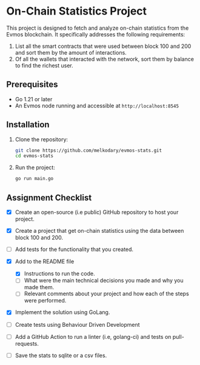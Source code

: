 # On-Chain Statistics Project

This project is designed to fetch and analyze on-chain statistics from the Evmos blockchain. It specifically addresses the following requirements:

1. List all the smart contracts that were used between block 100 and 200 and sort them by the amount of interactions.
2. Of all the wallets that interacted with the network, sort them by balance to find the richest user.

## Prerequisites

- Go 1.21 or later
- An Evmos node running and accessible at `http://localhost:8545`

## Installation

1. Clone the repository:
    ```sh
    git clone https://github.com/melkodary/evmos-stats.git
    cd evmos-stats
    ```

2. Run the project:
    ```sh
    go run main.go
    ```



## Assignment Checklist

- [x] Create an open-source (i.e public) GitHub repository to host your project.
- [x] Create a project that get on-chain statistics using the data between block 100 and 200.
- [ ] Add tests for the functionality that you created.
- [x] Add to the README file
    - [x] Instructions to run the code.
    - [ ] What were the main technical decisions you made and why you made them.
    - [ ] Relevant comments about your project and how each of the steps were performed.
- [x] Implement the solution using GoLang.
- [ ] Create tests using Behaviour Driven Development
- [ ] Add a GitHub Action to run a linter (i.e, golang-ci) and tests on pull-requests.
- [ ] Save the stats to sqlite or a csv files.

